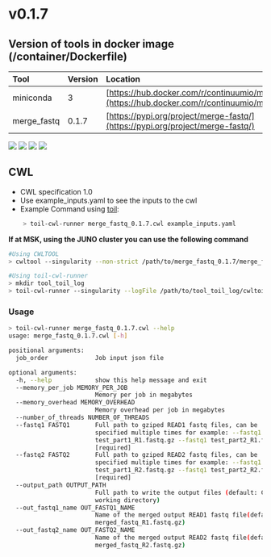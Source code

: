 # v0.1.7

## Version of tools in docker image \(/container/Dockerfile\)

| Tool | Version | Location |
| :--- | :--- | :--- |
| miniconda | 3 | [https://hub.docker.com/r/continuumio/miniconda3](https://hub.docker.com/r/continuumio/miniconda3) |
| merge\_fastq | 0.1.7 | [https://pypi.org/project/merge-fastq/](https://pypi.org/project/merge-fastq/) |

[![](https://images.microbadger.com/badges/version/mskaccess/merge_fastq:0.6.1.svg)](https://microbadger.com/images/mskaccess/merge_fastq:0.6.1) [![](https://images.microbadger.com/badges/image/mskaccess/merge_fastq:0.6.1.svg)](https://microbadger.com/images/mskaccess/merge_fastq:0.6.1) [![](https://images.microbadger.com/badges/commit/mskaccess/merge_fastq:0.6.1.svg)](https://microbadger.com/images/mskaccess/merge_fastq:0.6.1) [![](https://images.microbadger.com/badges/license/mskaccess/merge_fastq:0.6.1.svg)](https://microbadger.com/images/mskaccess/merge_fastq:0.6.1)

## CWL

* CWL specification 1.0
* Use example\_inputs.yaml to see the inputs to the cwl
* Example Command using [toil](https://toil.readthedocs.io):

```bash
    > toil-cwl-runner merge_fastq_0.1.7.cwl example_inputs.yaml
```

**If at MSK, using the JUNO cluster you can use the following command**

```bash
#Using CWLTOOL
> cwltool --singularity --non-strict /path/to/merge_fastq_0.1.7/merge_fastq_0.1.7.cwl /path/to/inputs.yaml

#Using toil-cwl-runner
> mkdir tool_toil_log
> toil-cwl-runner --singularity --logFile /path/to/tool_toil_log/cwltoil.log  --jobStore /path/to/tool_jobStore --batchSystem lsf --workDir /path/to/tool_toil_log --outdir . --writeLogs /path/to/tool_toil_log --logLevel DEBUG --stats --retryCount 2 --disableCaching --maxLogFileSize 20000000000 /path/to/merge_fastq_0.1.7/merge_fastq_0.1.7.cwl /path/to/inputs.yaml > tool_toil.stdout 2> tool_toil.stderr &
```

### Usage

```bash
> toil-cwl-runner merge_fastq_0.1.7.cwl --help
usage: merge_fastq_0.1.7.cwl [-h]

positional arguments:
  job_order             Job input json file

optional arguments:
  -h, --help            show this help message and exit
  --memory_per_job MEMORY_PER_JOB
                        Memory per job in megabytes
  --memory_overhead MEMORY_OVERHEAD
                        Memory overhead per job in megabytes
  --number_of_threads NUMBER_OF_THREADS
  --fastq1 FASTQ1       Full path to gziped READ1 fastq files, can be
                        specified multiple times for example: --fastq1
                        test_part1_R1.fastq.gz --fastq1 test_part2_R1.fastq.gz
                        [required]
  --fastq2 FASTQ2       Full path to gziped READ2 fastq files, can be
                        specified multiple times for example: --fastq1
                        test_part1_R2.fastq.gz --fastq1 test_part2_R2.fastq.gz
                        [required]
  --output_path OUTPUT_PATH
                        Full path to write the output files (default: Current
                        working directory)
  --out_fastq1_name OUT_FASTQ1_NAME
                        Name of the merged output READ1 fastq file(default:
                        merged_fastq_R1.fastq.gz)
  --out_fastq2_name OUT_FASTQ2_NAME
                        Name of the merged output READ2 fastq file(default:
                        merged_fastq_R2.fastq.gz)
```

